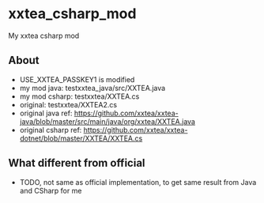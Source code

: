 # xxtea_csharp_mod
My xxtea csharp mod

## About  
* USE_XXTEA_PASSKEY1 is modified  
* my mod java: testxxtea_java/src/XXTEA.java  
* my mod csharp: testxxtea/XXTEA.cs  
* original: testxxtea/XXTEA2.cs  
* original java ref: https://github.com/xxtea/xxtea-java/blob/master/src/main/java/org/xxtea/XXTEA.java  
* original csharp ref: https://github.com/xxtea/xxtea-dotnet/blob/master/XXTEA/XXTEA.cs  

## What different from official     
* TODO, not same as official implementation, to get same result from Java and CSharp for me   
